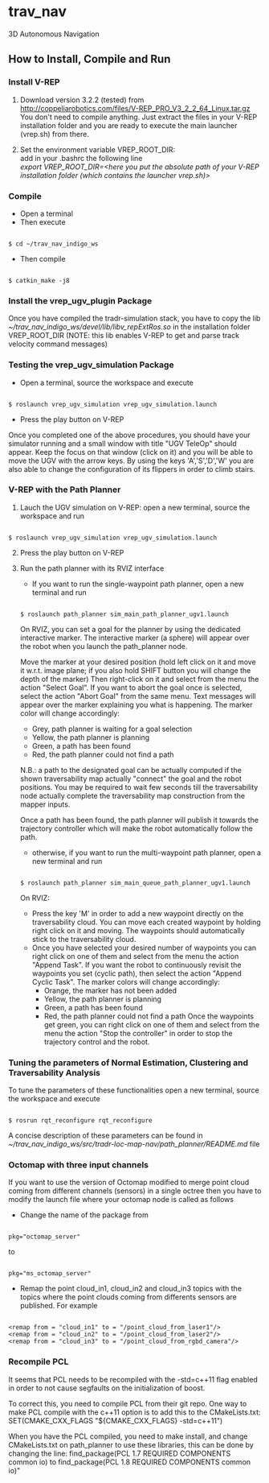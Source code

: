 # trav_nav
3D Autonomous Navigation 

## How to Install, Compile and Run

### Install V-REP

1. Download version 3.2.2 (tested) from http://coppeliarobotics.com/files/V-REP_PRO_V3_2_2_64_Linux.tar.gz <br />
    You don't need to compile anything. Just extract the files in your V-REP installation folder and you are ready to execute the main launcher (vrep.sh) from there. 

2. Set the environment variable VREP_ROOT_DIR: <br />
    add in your .bashrc the following line <br />
    _export VREP_ROOT_DIR=<here you put the absolute path of your V-REP installation folder (which contains the launcher vrep.sh)>_

### Compile

* Open a terminal
* Then execute
<pre><code class="c">
$ cd ~/trav_nav_indigo_ws
</code></pre>
* Then compile
<pre><code class="c">
$ catkin_make -j8
</code></pre>

### Install the vrep_ugv_plugin Package

Once you have compiled the tradr-simulation stack, you have to copy the lib _~/trav_nav_indigo_ws/devel/lib/libv_repExtRos.so_ in the installation folder VREP_ROOT_DIR (NOTE: this lib enables V-REP to get and parse track velocity command messages)

### Testing the vrep_ugv_simulation Package

* Open a terminal, source the workspace and execute
<pre><code class="c">
$ roslaunch vrep_ugv_simulation vrep_ugv_simulation.launch
</code></pre>

* Press the play button on V-REP

Once you completed one of the above procedures, you should have your simulator running and a small window with title "UGV TeleOp" should appear. Keep the focus on that window (click on it) and you will be able to move the UGV with the arrow keys. By using the keys 'A','S','D','W' you are also able to change the configuration of its flippers in order to climb stairs.

### V-REP with the Path Planner

1. Lauch the UGV simulation on V-REP: open a new terminal, source the workspace and run
<pre><code class="c">
$ roslaunch vrep_ugv_simulation vrep_ugv_simulation.launch
</code></pre>

2. Press the play button on V-REP

3. Run the path planner with its RVIZ interface
   - If you want to run the single-waypoint path planner, open a new terminal and run 
   <pre><code class="c">
   $ roslaunch path_planner sim_main_path_planner_ugv1.launch
   </code></pre>

   On RVIZ, you can set a goal for the planner by using the dedicated interactive marker. The interactive marker (a sphere) will appear over the robot when you launch the path_planner node.

   Move the marker at your desired position (hold left click on it and move it w.r.t. image plane; if you also hold SHIFT button you will change the depth of the marker)
   Then right-click on it and select from the menu the action "Select Goal". If you want to abort the goal once is selected, select the action "Abort Goal" from the same menu.
   Text messages will appear over the marker explaining you what is happening. The marker color will change accordingly:
     - Grey, path planner is waiting for a goal selection
     - Yellow, the path planner is planning
     - Green, a path has been found
     - Red, the path planner could not find a path

   N.B.: a path to the designated goal can be actually computed if the shown traversability map actually "connect" the goal and the robot positions. 
   You may be required to wait few seconds till the traversability node actually complete the traversability map construction from the mapper inputs.

   Once a path has been found, the path planner will publish it towards the trajectory controller which will make the robot automatically follow the path.

   - otherwise, if you want to run the multi-waypoint path planner, open a new terminal and run 
   <pre><code class="c">
   $ roslaunch path_planner sim_main_queue_path_planner_ugv1.launch
   </code></pre>

   On RVIZ:

     - Press the key 'M' in order to add a new waypoint directly on the traversability cloud. You can move each created waypoint by holding right click on it and moving. The waypoints should automatically stick to the traversability cloud.
     - Once you have selected your desired number of waypoints you can right click on one of them and select from the menu the action "Append Task". If you want the robot to continuously revisit the waypoints you set (cyclic path), then select the action "Append Cyclic Task".
    The marker colors will change accordingly:
       - Orange, the marker has not been added
       - Yellow, the path planner is planning
       - Green, a path has been found
       - Red, the path planner could not find a path
    Once the waypoints get green, you can right click on one of them and select from the menu the action "Stop the controller" in order to stop the trajectory control and the robot.

### Tuning the parameters of Normal Estimation, Clustering and Traversability Analysis
To tune the parameters of these functionalities open a new terminal, source the workspace and execute
<pre><code class="c">
$ rosrun rqt_reconfigure rqt_reconfigure
</code></pre>

A concise description of these parameters can be found in _~/trav_nav_indigo_ws/src/tradr-loc-map-nav/path_planner/README.md_ file

### Octomap with three input channels

If you want to use the version of Octomap modified to merge point cloud coming from different channels (sensors) in a single octree then you have to modify the 
launch file where your octomap node is called as follows
* Change the name of the package from 
<pre><code class="c">
pkg="octomap_server"
</code></pre>
to
<pre><code class="c">
pkg="ms_octomap_server"
</code></pre>
* Remap the point cloud_in1, cloud_in2 and cloud_in3 topics with the topics where the point clouds coming from differents sensors are published. For example 
<pre><code class="c">
&lt;remap from = "cloud_in1" to = "/point_cloud_from_laser1"/&gt
&lt;remap from = "cloud_in2" to = "/point_cloud_from_laser2"/&gt
&lt;remap from = "cloud_in3" to = "/point_cloud_from_rgbd_camera"/&gt
</code></pre>

### Recompile PCL

It seems that PCL needs to be recompiled with the -std=c++11 flag enabled in order to not cause segfaults on the initialization of boost.

To correct this, you need to compile PCL from their git repo. One way to make PCL compile with the c++11 option is to add this to the CMakeLists.txt: SET(CMAKE_CXX_FLAGS "${CMAKE_CXX_FLAGS} -std=c++11")

When you have the PCL compiled, you need to make install, and change CMakeLists.txt on path_planner to use these libraries, this can be done by changing the line: find_package(PCL 1.7 REQUIRED COMPONENTS common io) to find_package(PCL 1.8 REQUIRED COMPONENTS common io)"
